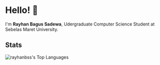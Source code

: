 
# Hello! 👋
I'm **Rayhan Bagus Sadewa**, Udergraduate Computer Science Student at Sebelas Maret University.

## Stats
![rayhanbss's Top Languages](https://github-readme-stats.vercel.app/api/top-langs/?username=rayhanbss&theme=dark&show_icons=true&hide_border=true&layout=compact)
<!---
rayhanbss/rayhanbss is a ✨ special ✨ repository because its `README.md` (this file) appears on your GitHub profile.
You can click the Preview link to take a look at your changes.
--->
